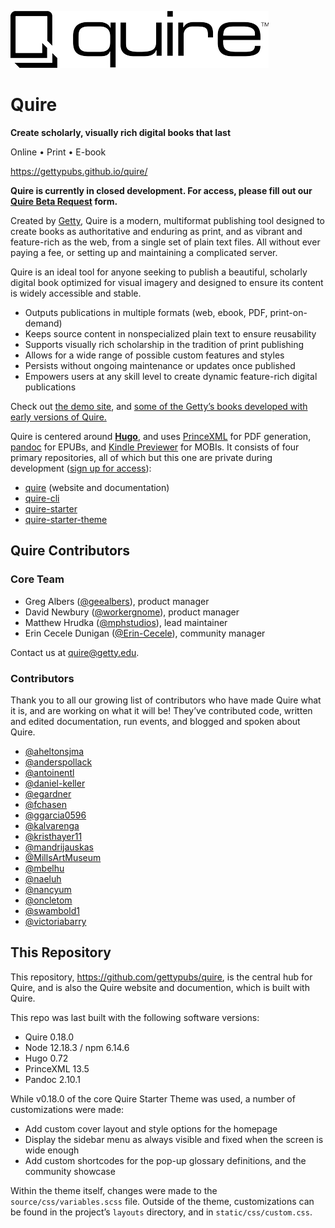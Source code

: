 ![](static/img/quire-logo--sm.png)

# Quire

**Create scholarly, visually rich digital books that last**

Online • Print • E-book

https://gettypubs.github.io/quire/

**Quire is currently in closed development. For access, please fill out our [Quire Beta Request](https://docs.google.com/forms/d/e/1FAIpQLSckvPWWyyfZJko6JTqf3slcXCV8vcCgQjAzoW4MfHEt9hDuxQ/viewform) form.**

Created by [Getty](https://www.getty.edu), Quire is a modern, multiformat publishing tool designed to create books as authoritative and enduring as print, and as vibrant and feature-rich as the web, from a single set of plain text files. All without ever paying a fee, or setting up and maintaining a complicated server.

Quire is an ideal tool for anyone seeking to publish a beautiful, scholarly digital book optimized for visual imagery and designed to ensure its content is widely accessible and stable.

- Outputs publications in multiple formats (web, ebook, PDF, print-on-demand)
- Keeps source content in nonspecialized plain text to ensure reusability
- Supports visually rich scholarship in the tradition of print publishing
- Allows for a wide range of possible custom features and styles
- Persists without ongoing maintenance or updates once published
- Empowers users at any skill level to create dynamic feature-rich digital publications

Check out [the demo site](https://gettypubs.github.io/quire-starter/), and [some of the Getty’s books developed with early versions of Quire.](http://www.getty.edu/publications/digital/digitalpubs.html)

Quire is centered around [**Hugo**](https://github.com/gohugoio/hugo), and uses [PrinceXML](http://www.princexml.com/) for PDF generation, [pandoc](https://pandoc.org/) for EPUBs, and [Kindle Previewer](https://www.amazon.com/gp/feature.html?ie=UTF8&docId=1000765261) for MOBIs. It consists of four primary repositories, all of which but this one are private during development ([sign up for access](https://docs.google.com/forms/d/e/1FAIpQLSckvPWWyyfZJko6JTqf3slcXCV8vcCgQjAzoW4MfHEt9hDuxQ/viewform?usp=sf_link)):

- [quire](https://github.com/gettypubs/quire) (website and documentation)
- [quire-cli](https://github.com/gettypubs/quire-cli)
- [quire-starter](https://github.com/gettypubs/quire-starter)
- [quire-starter-theme](https://github.com/gettypubs/quire-starter-theme)

## Quire Contributors

### Core Team

- Greg Albers ([@geealbers](https://github.com/geealbers)), product manager
- David Newbury ([@workergnome](https://github.com/workergnome)), product manager
- Matthew Hrudka ([@mphstudios](https://github.com/mphstudios)), lead maintainer
- Erin Cecele Dunigan ([@Erin-Cecele](https://github.com/Erin-Cecele)), community manager

Contact us at [quire@getty.edu](mailto:quire@getty.edu).

### Contributors

Thank you to all our growing list of contributors who have made Quire what it is, and are working on what it will be! They’ve contributed code, written and edited documentation, run events, and blogged and spoken about Quire.

- [@aheltonsjma](https://github.com/aheltonsjma)
- [@anderspollack](https://github.com/anderspollack)
- [@antoinentl](https://github.com/antoinentl)
- [@daniel-keller](https://github.com/daniel-keller)
- [@egardner](https://github.com/egardner)
- [@fchasen](https://github.com/fchasen)
- [@ggarcia0596](https://github.com/ggarcia0596)
- [@kalvarenga](https://github.com/kalvarenga)
- [@kristhayer11](https://github.com/kristhayer11)
- [@mandrijauskas](https://github.com/mandrijauskas)
- [@MillsArtMuseum](https://github.com/MillsArtMuseum)
- [@mbelhu](https://github.com/mbelhu)
- [@naeluh](https://github.com/naeluh)
- [@nancyum](https://github.com/nancyum)
- [@oncletom](https://github.com/oncletom)
- [@swambold1](https://github.com/swambold1)
- [@victoriabarry](https://github.com/victoriabarry)

## This Repository

This repository, https://github.com/gettypubs/quire, is the central hub for Quire, and is also the Quire website and documention, which is built with Quire.

This repo was last built with the following software versions:

- Quire 0.18.0
- Node 12.18.3 / npm 6.14.6
- Hugo 0.72
- PrinceXML 13.5
- Pandoc 2.10.1

While v0.18.0 of the core Quire Starter Theme was used, a number of customizations were made:

- Add custom cover layout and style options for the homepage
- Display the sidebar menu as always visible and fixed when the screen is wide enough
- Add custom shortcodes for the pop-up glossary definitions, and the community showcase

Within the theme itself, changes were made to the `source/css/variables.scss` file. Outside of the theme, customizations can be found in the project’s `layouts` directory, and in `static/css/custom.css`.
